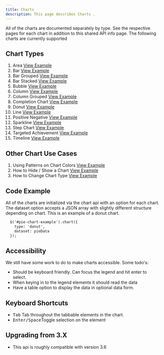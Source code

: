 ```yaml
---
title: Charts
description: This page describes Charts .
---
```


All of the charts are documented separately by type. See the respective pages for each chart in addition to this shared API info page. The following charts are currently supported

## Chart Types

1. Area [View Example]( ./area)
1. Bar [View Example]( ./bar)
1. Bar Grouped [View Example]( ./bar-grouped)
1. Bar Stacked [View Example]( ./bar-stacked)
1. Bubble [View Example]( ./bubble)
1. Column [View Example]( ./column)
1. Column Grouped [View Example]( ./column-grouped)
1. Completion Chart [View Example]( ./completion-chart)
1. Donut [View Example]( ./donut)
1. Line [View Example]( ./line)
1. Positive Negative [View Example]( ./positive-negative)
1. Sparkline [View Example]( ./sparkline)
1. Step Chart [View Example]( ./step-chart)
1. Targeted Achievement [View Example]( ./targeted-achievement)
1. Timeline [View Example]( ./timeline)

## Other Chart Use Cases

1. Using Patterns on Chart Colors [View Example]( ../components/charts/example-chart-patterns.html)
1. How to Hide / Show a Chart [View Example]( ../components/charts/example-hide-show.html)
1. How to Change Chart Type [View Example]( ../components/charts/example-change-type.html)

## Code Example

All of the charts are initialized via the chart api with an option for each chart. The dataset option accepts a JSON array with slightly different structure depending on chart. This is an example of a donut chart.

```html
  $('#pie-chart-example').chart({
    type: 'donut',
    dataset: pieData
  });
```

## Accessibility

We still have some work to do to make charts accessible. Some todo's:

- Should be keyboard friendly. Can focus the legend and hit enter to select.
- When keying in to the legend elements it should read the data
- Have a table option to display the data in optional data form.

## Keyboard Shortcuts

- <kbd>Tab</kbd> Tab throughout the tabbable elements in the chart.
- <kbd>Enter/Space</kbd>Toggle selection on the element

## Upgrading from 3.X

- This api is roughly compatible with version 3.6
